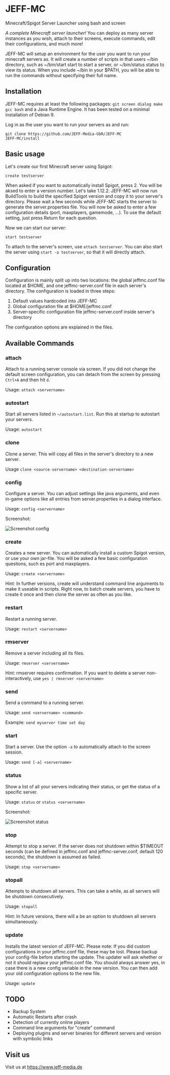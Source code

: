 # JEFF-MC
Minecraft/Spigot Server Launcher using bash and screen

*A complete Minecraft server launcher!* You can deploy as many server instances as you wish, attach to their screens, execute commands, edit their configurations, and much more!

JEFF-MC will setup an environment for the user you want to run your minecraft servers as. It will create a number of scripts in that users ~/bin directory, such as ~/bin/start start to start a server, or ~/bin/status status to view its status. When you include ~/bin in your $PATH, you will be able to run the commands without specifying their full name.

## Installation
JEFF-MC requires at least the following packages: `git screen dialog make gcc bash` and a Java Runtime Engine. It has been tested on a minimal installation of Debian 9.

Log in as the user you want to run your servers as and run:
```
git clone https://github.com/JEFF-Media-GbR/JEFF-MC
JEFF-MC/install
```
## Basic usage
Let's create our first Minecraft server using Spigot:
```
create testserver
```
When asked if you want to automatically install Spigot, press 2. You will be aksed to enter a version number. Let's take 1.12.2. JEFF-MC will now run BuildTools to build the specified Spigot version and copy it to your server's directory. Please wait a few seconds while JEFF-MC starts the server to generate the server.properties file.
You will now be asked to enter a few configuration details (port, maxplayers, gamemode, ...). To use the default setting, just press Return for each question.

Now we can start our server:
```
start testserver
```

To attach to the server's screen, use `attach testserver`. You can also start the server using `start -a testserver`, so that it will directly attach.

## Configuration
Configuration is mainly split up into two locations: the global jeffmc.conf file located at $HOME, and one jeffmc-server.conf file in each server's directory. The configuration is loaded in three steps:

1. Default values hardcoded into JEFF-MC
2. Global configuration file at $HOME/jeffmc.conf
3. Server-specific configuration file jeffmc-server.conf inside server's directory

The configuration options are explained in the files.

## Available Commands
### attach
Attach to a running server console via screen. If you did not change the default screen configuration, you can detach from the screen by pressing `Ctrl+A` and then hit `d`.

Usage: `attach <servername>`

### autostart
Start all servers listed in `~/autostart.list`. Run this at startup to autostart your servers.

Usage: `autostart`

### clone
Clone a server. This will copy all files in the server's directory to a new server.

Usage `clone <source-servername> <destination-servername>`

### config
Configure a server. You can adjust settings like java arguments, and even in-game options like all entries from server.properties in a dialog interface.

Usage: `config <servername>`

Screenshot:

![Screenshot config](https://static.jeff-media.de/i/config.png "Screenshot config")

### create
Creates a new server. You can automatically install a custom Spigot version, or use your own jar-file. You will be asked a few basic configuration questions, such es port and maxplayers.

Usage: `create <servername>`

Hint: In further versions, create will understand command line arguments to make it useable in scripts. Right now, to batch create servers, you have to create it once and then clone the server as often as you like.

### restart
Restart a running server.

Usage: `restart <servername>`

### rmserver
Remove a server including all its files.

Usage: `rmserver <servername>`

Hint: rmserver requires confirmation. If you want to delete a server non-interactively, use `yes | rmserver <servername>`

### send
Send a command to a running server.

Usage: `send <servername> <command>`

Example: `send myserver time set day`

### start
Start a server. Use the option `-a` to automatically attach to the screen session.

Usage: `send [-a] <servername>`

### status
Show a list of all your servers indicating their status, or get the status of a specific server.

Usage: `status` or `status <servername>`

Screenshot:

![Screenshot status](https://static.jeff-media.de/i/status.png "Screenshot status")

### stop
Attempt to stop a server. If the server does not shutdown within $TIMEOUT seconds (can be defined in jeffmc.conf and jeffmc-server.conf, default 120 seconds), the shutdown is assumed as failed.

Usage: `stop <servername>`

### stopall
Attempts to shutdown all servers. This can take a while, as all servers will be shutdown consecutively.

Usage: `stopall`

Hint: In future versions, there will a be an option to shutdown all servers simultaneously.

### update
Installs the latest version of JEFF-MC. Please note: If you did custom configurations in your jeffmc.conf file, these may be lost. Please backup your config-file before starting the update. The updater will ask whether or not it should replace your jeffmc.conf file. You should always answer yes, in case there is a new config variable in the new version. You can then add your old configuration options to the new file.

Usage: `update`

## TODO
- Backup System
- Automatic Restarts after crash
- Detection of currently online players
- Command line arguments for "create" command
- Deploying plugins and server binaries for different servers and version with symbolic links

## Visit us
Visit us at https://www.jeff-media.de
